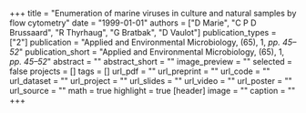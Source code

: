 +++
title = "Enumeration of marine viruses in culture and natural samples by flow cytometry"
date = "1999-01-01"
authors = ["D Marie", "C P D Brussaard", "R Thyrhaug", "G Bratbak", "D Vaulot"]
publication_types = ["2"]
publication = "Applied and Environmental Microbiology, (65), 1, _pp. 45–52_"
publication_short = "Applied and Environmental Microbiology, (65), 1, _pp. 45–52_"
abstract = ""
abstract_short = ""
image_preview = ""
selected = false
projects = []
tags = []
url_pdf = ""
url_preprint = ""
url_code = ""
url_dataset = ""
url_project = ""
url_slides = ""
url_video = ""
url_poster = ""
url_source = ""
math = true
highlight = true
[header]
image = ""
caption = ""
+++
